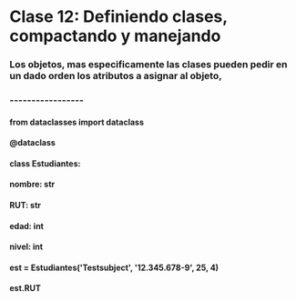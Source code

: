 # Clase 12: Definiendo clases, compactando y manejando
### Los objetos, mas especificamente las clases pueden pedir en un dado orden los atributos a asignar al objeto, 
### -----------------
#### from dataclasses import dataclass
#### @dataclass
#### class Estudiantes:
#### 	nombre: str
#### 	RUT: str
#### 	edad: int
#### 	nivel: int
#### 
#### est = Estudiantes('Testsubject', '12.345.678-9', 25, 4)
#### est.RUT
